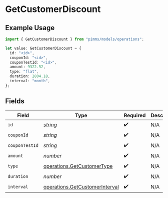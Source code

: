 # GetCustomerDiscount

## Example Usage

```typescript
import { GetCustomerDiscount } from "pimms/models/operations";

let value: GetCustomerDiscount = {
  id: "<id>",
  couponId: "<id>",
  couponTestId: "<id>",
  amount: 9322.52,
  type: "flat",
  duration: 2804.18,
  interval: "month",
};
```

## Fields

| Field                                                                            | Type                                                                             | Required                                                                         | Description                                                                      |
| -------------------------------------------------------------------------------- | -------------------------------------------------------------------------------- | -------------------------------------------------------------------------------- | -------------------------------------------------------------------------------- |
| `id`                                                                             | *string*                                                                         | :heavy_check_mark:                                                               | N/A                                                                              |
| `couponId`                                                                       | *string*                                                                         | :heavy_check_mark:                                                               | N/A                                                                              |
| `couponTestId`                                                                   | *string*                                                                         | :heavy_check_mark:                                                               | N/A                                                                              |
| `amount`                                                                         | *number*                                                                         | :heavy_check_mark:                                                               | N/A                                                                              |
| `type`                                                                           | [operations.GetCustomerType](../../models/operations/getcustomertype.md)         | :heavy_check_mark:                                                               | N/A                                                                              |
| `duration`                                                                       | *number*                                                                         | :heavy_check_mark:                                                               | N/A                                                                              |
| `interval`                                                                       | [operations.GetCustomerInterval](../../models/operations/getcustomerinterval.md) | :heavy_check_mark:                                                               | N/A                                                                              |